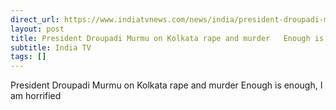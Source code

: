 ```yaml
---
direct_url: https://www.indiatvnews.com/news/india/president-droupadi-murmu-on-kolkata-rape-and-murder-dismayed-and-horrified-enough-is-enough-2024-08-28-949170
layout: post
title: President Droupadi Murmu on Kolkata rape and murder   Enough is enough, I am horrified 
subtitle: India TV
tags: []
---
```


President Droupadi Murmu on Kolkata rape and murder   Enough is enough, I am horrified 
